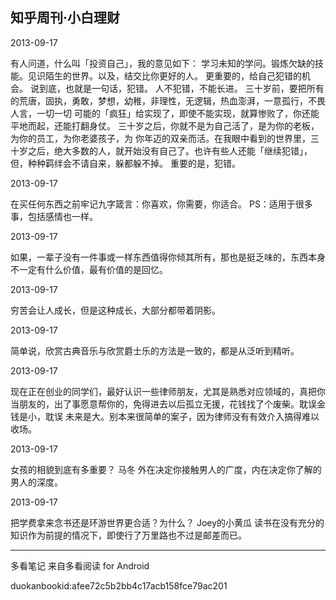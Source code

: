 ## 知乎周刊·小白理财

  

2013-09-17

有人问道，什么叫「投资自己」，我的意见如下： 学习未知的学问。锻炼欠缺的技能。见识陌生的世界。以及，结交比你更好的人。 更重要的，给自己犯错的机会。
说到底，也就是一句话，犯错。 人不犯错，不能长进。 三十岁前，要把所有的荒唐，固执，勇敢，梦想，幼稚，非理性，无逻辑，热血澎湃，一意孤行，不畏人言，一切一切
可能的「疯狂」给实现了，即使不能实现，就算惨败了，你还能平地而起，还能打翻身仗。 三十岁之后，你就不是为自己活了，是为你的老板，为你的员工，为你老婆孩子，为
你年迈的双亲而活。在我眼中看到的世界里，三十岁之后，绝大多数的人，就开始没有自己了。也许有些人还能「继续犯错」，但，种种羁绊会不请自来，躲都躲不掉。
重要的是，犯错。

  

2013-09-17

在买任何东西之前牢记九字箴言：你喜欢，你需要，你适合。 PS：适用于很多事，包括感情也一样。

  

2013-09-17

如果，一辈子没有一件事或一样东西值得你倾其所有，那也是挺乏味的，东西本身不一定有什么价值，最有价值的是回忆。

  

2013-09-17

穷苦会让人成长，但是这种成长，大部分都带着阴影。

  

2013-09-17

简单说，欣赏古典音乐与欣赏爵士乐的方法是一致的，都是从泛听到精听。

  

2013-09-17

现在正在创业的同学们，最好认识一些律师朋友，尤其是熟悉对应领域的，真把你当朋友的，出了事愿意帮你的，免得进去以后孤立无援，花钱找了个废柴。耽误金钱是小，耽误
未来是大。别本来很简单的案子，因为律师没有有效介入搞得难以收场。

  

2013-09-17

女孩的相貌到底有多重要？ 马冬 外在决定你接触男人的广度，内在决定你了解的男人的深度。

  

2013-09-17

把学费拿来念书还是环游世界更合适？为什么？ Joey的小黄瓜 读书在没有充分的知识作为前提的情况下，即使行了万里路也不过是邮差而已。

* * *

多看笔记 来自多看阅读 for Android

duokanbookid:afee72c5b2bb4c17acb158fce79ac201

